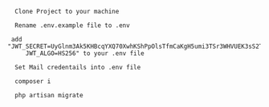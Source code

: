 
      Clone Project to your machine
 
      Rename .env.example file to .env
    
     add "JWT_SECRET=UyGlnm3Ak5KHBcqYXQ70XwhKShPpOlsTfmCaKgH5umi3TSr3WHVUEK3sS2T9GrH5
         JWT_ALGO=HS256" to your .env file
         
      Set Mail credentails into .env file
         
      composer i
      
      php artisan migrate
      

